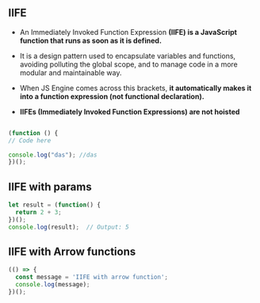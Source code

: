 ## IIFE

- An Immediately Invoked Function Expression **(IIFE) is a JavaScript function that runs as soon as it is defined.**
- It is a design pattern used to encapsulate variables and functions, avoiding polluting the global scope, and to manage code in a more modular and maintainable way.

-  When JS Engine comes across this brackets, **it automatically makes it into a function expression (not functional declaration).**

-  **IIFEs (Immediately Invoked Function Expressions) are not hoisted** 


  ```js

(function () {
  // Code here

  console.log("das"); //das
})();

```

## IIFE with params

```js
let result = (function() {
  return 2 + 3;
})();
console.log(result);  // Output: 5
```


## IIFE with Arrow functions

```js
(() => {
  const message = 'IIFE with arrow function';
  console.log(message);
})();

```





